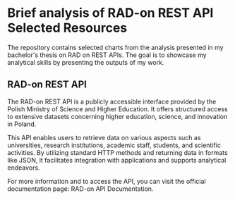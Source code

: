 # Brief analysis of RAD-on REST API Selected Resources

The repository contains selected charts from the analysis presented in my bachelor's thesis on RAD on REST APIs. The goal is to showcase my analytical skills by presenting the outputs of my work.

## RAD-on REST API

​The RAD-on REST API is a publicly accessible interface provided by the Polish Ministry of Science and Higher Education. It offers structured access to extensive datasets concerning higher education, science, and innovation in Poland.​

This API enables users to retrieve data on various aspects such as universities, research institutions, academic staff, students, and scientific activities. By utilizing standard HTTP methods and returning data in formats like JSON, it facilitates integration with applications and supports analytical endeavors.​

For more information and to access the API, you can visit the official documentation page: RAD-on API Documentation.
